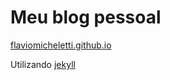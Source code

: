 Meu blog pessoal
================


[flaviomicheletti.github.io](https://flaviomicheletti.github.io/)

Utilizando [jekyll](http://jekyllrb.com/)
